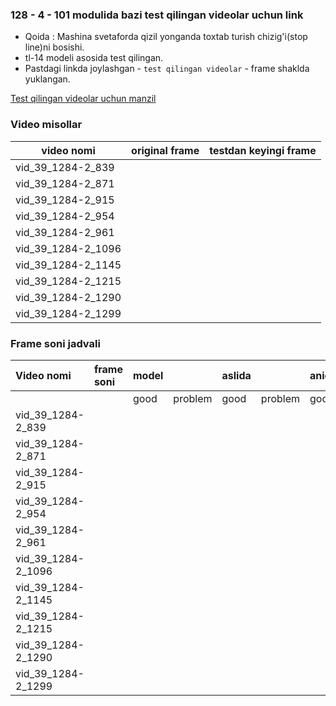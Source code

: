 ### 128 - 4 - 101 modulida bazi test qilingan videolar uchun link

* Qoida : Mashina svetaforda qizil yonganda toxtab turish chizig'i(stop line)ni bosishi.
* tl-14 modeli asosida test qilingan.
* Pastdagi linkda joylashgan - `test qilingan videolar`  - frame shaklda yuklangan.

[Test qilingan videolar uchun manzil](https://drive.google.com/drive/folders/1bc_yPdL_ZMti1dGzLoi1i-AiMk_ja0i1)

### Video misollar

| video nomi         | original frame | testdan keyingi frame |
|--------------------|----------------|-----------------------|
| vid_39_1284-2_839  |                |                       |                                                                   
| vid_39_1284-2_871  |                |                       |                                                                                                                                 
| vid_39_1284-2_915  |                |                       |                                                               
| vid_39_1284-2_954  |                |                       |
| vid_39_1284-2_961  |                |                       |
| vid_39_1284-2_1096 |                |                       |
| vid_39_1284-2_1145 |                |                       |
| vid_39_1284-2_1215 |                |                       |
| vid_39_1284-2_1290 |                |                       |
| vid_39_1284-2_1299 |                |                       |

### Frame soni jadvali

| Video nomi         | frame soni | model |         | aslida |         | aniqligi |         |
|:-------------------|:-----------|:------|:--------|:-------|:--------|:---------|:--------|
|                    |            | good  | problem | good   | problem | good     | problem |
| vid_39_1284-2_839  |            |       |         |        |         |          |         |
| vid_39_1284-2_871  |            |       |         |        |         |          |         |
| vid_39_1284-2_915  |            |       |         |        |         |          |         |
| vid_39_1284-2_954  |            |       |         |        |         |          |         |
| vid_39_1284-2_961  |            |       |         |        |         |          |         |
| vid_39_1284-2_1096 |            |       |         |        |         |          |         |
| vid_39_1284-2_1145 |            |       |         |        |         |          |         |
| vid_39_1284-2_1215 |            |       |         |        |         |          |         |
| vid_39_1284-2_1290 |            |       |         |        |         |          |         |
| vid_39_1284-2_1299 |            |       |         |        |         |          |         |


